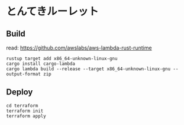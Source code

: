 # とんてきルーレット

## Build

read: https://github.com/awslabs/aws-lambda-rust-runtime

```shell
rustup target add x86_64-unknown-linux-gnu
cargo install cargo-lambda
cargo lambda build --release --target x86_64-unknown-linux-gnu --output-format zip
```

## Deploy

```shell
cd terraform
terraform init
terraform apply
```
